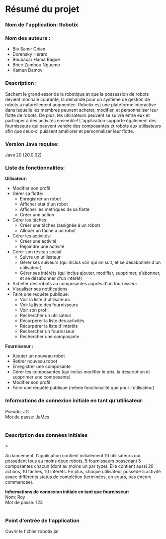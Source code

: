 # Résumé du projet
<h3><b>Nom de l'application: Robotix</b></h3> 
<h3><b>Nom des auteurs :</b></h3>
<ul>
  <li>
    Bio Samir Gbian
  </li>
  <li>
     Dorensky Hérard
  </li>
  <li>
    Boubacar Hama Bague
  </li>
  <li> 
    Brice Zambou Nguemo
  </li>
  <li>
     Kamen Damov
  </li>
</ul>
<h3><b>Description : </b></h3>
<p>Sachant le grand essor de la robotique et que la possession de robots devient monnaie courante, la demande pour un système de gestion de robots a naturellement augmentée. Robotix est une plateforme interactive dans laquelle les membres peuvent acheter, modifier, et personnaliser leur flotte de robots. De plus, les utilisateurs peuvent se suivre entre eux et participer à des activités ensemble! L'application supporte également des fournisseurs qui peuvent vendre des composantes et robots aux utilisateurs afin que ceux-ci puissent améliorer et personnaliser leur flotte.</p>
<h3><b>Version Java requise:</b></h3> 
<p>Java 20 (20.0.02)</p>
<h3><b>Liste de fonctionnalités:</b></h3>
<b>Uilisateur:</b>
<ul>
  <li>
     Modifier son profil
  </li>
 <li>
     Gérer sa flotte: 
   <ul>
     <li>
        Enregistrer un robot
     </li>
     <li>
        Afficher état d'un robot
     </li>
      <li>
         Afficher les métriques de sa flotte
      </li>
      <li>
          Créer une action
      </li>
   </ul>
 </li>
  <li>
     Gérer les tâches:
    <ul>
      <li>
         Créer une tâches (assignée à un robot)
      </li>
      <li>
         Allouer un tâche à un robot
      </li>
    </ul>
  </li>
  <li>
     Gérer les activités:
    <ul>
      <li>
         Créer une activité 
      </li>
      <li>
         Rejoindre une activité
      </li>
    </ul>
  </li>
  <li>
    Gérer son réseau social:
    <ul>
      <li>
         Suivre un utilisateur
      </li>
      <li>
         Gérer ses suiveurs (qui inclus voir qui on suit, et se désabonner d'un utilisateur)
      </li>
      <li>
         Gérer ses intérêts (qui inclus ajouter, modifier, supprimer, s'abonner, et se désabonner d'un intérêt)
      </li>
    </ul>
  </li>
  <li>
     Acheter des robots au composantes auprès d'un fournisseur
  </li>
  <li>
     Visualiser ses notifications
  </li>
  <li> 
     Faire une requête publique:
    <ul>
      <li>
         Voir la liste d'utilisateurs
      </li>
      <li>
         Voir la liste des fournisseurs
      </li>
      <li>
        Voir son profil 
      </li>
      <li>
        Rechercher un utilisateur
      </li>
      <li>
        Récurpérer la liste des activités
      </li>
      <li>
        Récurpérer la liste d'intérêts
      </li>
      <li>
        Rechercher un fournisseur
      </li>
      <li>
        Rechercher une composante
      </li>
    </ul>  
  </li>    
</ul>
<b>Fournisseur :</b>
<ul>
  <li>
    Ajouter un nouveau robot 
  </li>
  <li>
    Retirer nouveau robot 
  </li>
  <li>
    Enregistrer une composante
  </li>
  <li>
    Gérer les composantes (qui inclus modifier le prix, la description et supprimer une composante)
  </li>
  <li>
    Modifier son profil
  </li>
  <li>
    Faire une requête publique (même fonctionalité que pour l'utilisateur)
  </li>
</ul>
<h3><b>Informations de connexion initiale en tant qu'utilisateur: </b></h3>
Pseudo: JG<br>
Mot de passe: JaMes<br><br>
<h3><b>Description des données initiales</b></h3>>
<p>Au lancement, l'application contient initialement 10 utilisateurs qui possèdent tous au moins deux robots, 5 fournisseurs possédant 5 composantes chacun (dont au moins un par type). Elle contient aussi 20 actions, 10 tâches, 10 intérêts. En plus, chaque utilisateur possède 5 activité avaec différents status de complétion (terminées, en cours, pas encore commencée).</p>
<p>
<b>Informations de connexion initiale en tant que fournisseur: </b><br>
Nom: Roy<br>
Mot de passe: 123<br><br>
</p>
<h3><b>Point d'entrée de l'application</b></h3>
<p>
  Ouvrir le fichier robotix.jar
</p>



